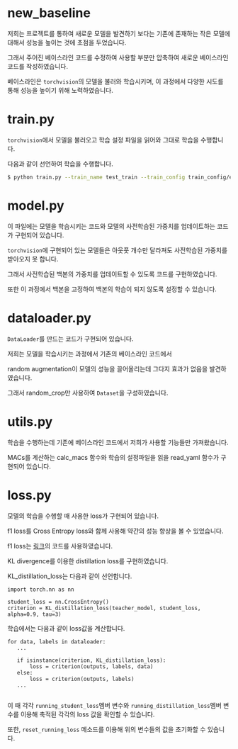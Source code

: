 # new_baseline
 저희는 프로젝트를 통하여 새로운 모델을 발견하기 보다는 기존에 존재하는 작은 모델에 대해서 성능을 높이는 것에 초점을 두었습니다.

 그래서 주어진 베이스라인 코드를 수정하여 사용할 부분만 압축하여 새로운 베이스라인 코드를 작성하였습니다.
 
 베이스라인은 ```torchvision```의 모델을 불러와 학습시키며, 이 과정에서 다양한 시도를 통해 성능을 높이기 위해 노력하였습니다.

# train.py
 ```torchvision```에서 모델을 불러오고 학습 설정 파일을 읽어와 그대로 학습을 수행합니다.
 
 다음과 같이 선언하여 학습을 수행합니다.
 ```bash
 $ python train.py --train_name test_train --train_config train_config/example.yaml
 ```
 
# model.py
 이 파일에는 모델을 학습시키는 코드와 모델의 사전학습된 가중치를 업데이트하는 코드가 구현되어 있습니다.
 
 ```torchvision```에 구현되어 있는 모델들은 아웃풋 개수만 달라져도 사전학습된 가중치를 받아오지 못 합니다.
 
 그래서 사전학습된 백본의 가중치를 업데이트할 수 있도록 코드를 구현하였습니다.
 
 또한 이 과정에서 백본을 고정하여 백본의 학습이 되지 않도록 설정할 수 있습니다.
 
# dataloader.py
 ```DataLoader```를 만드는 코드가 구현되어 있습니다.
 
 저희는 모델을 학습시키는 과정에서 기존의 베이스라인 코드에서 
 
 random augmentation이 모델의 성능을 끌어올리는데 그다지 효과가 없음을 발견하였습니다.
 
 그래서 random_crop만 사용하여 ```Dataset```을 구성하였습니다.
 
# utils.py
 학습을 수행하는데 기존에 베이스라인 코드에서 저희가 사용할 기능들만 가져왔습니다.
 
 MACs를 계산하는 calc_macs 함수와 학습의 설정파일을 읽을 read_yaml 함수가 구현되어 있습니다.
 
# loss.py
 모델의 학습을 수행할 때 사용한 loss가 구현되어 있습니다.
 
 f1 loss를 Cross Entropy loss와 함께 사용해 약간의 성능 향상을 볼 수 있었습니다.
 
 f1 loss는 [링크](https://gist.github.com/SuperShinyEyes/dcc68a08ff8b615442e3bc6a9b55a354)의 코드를 사용하였습니다.
 
 KL divergence를 이용한 distillation loss를 구현하였습니다.
 
 KL_distillation_loss는 다음과 같이 선언합니다.
 ```python3
 import torch.nn as nn
 
 student_loss = nn.CrossEntropy()
 criterion = KL_distillation_loss(teacher_model, student_loss, alpha=0.9, tau=3)
 ```
 학습에서는 다음과 같이 loss값을 계산합니다.
 ```python3
for data, labels in dataloader:
    ...
    
    if isinstance(criterion, KL_distillation_loss):
        loss = criterion(outputs, labels, data)
    else:
        loss = criterion(outputs, labels)
    ...
    
 ```
 이 때 각각 ```running_student_loss```멤버 변수와 ```running_distillation_loss```멤버 변수를 이용해 축적된 각각의 loss 값을 확인할 수 있습니다.
 
 또한, ```reset_running_loss``` 메소드를 이용해 위의 변수들의 값을 초기화할 수 있습니다.
